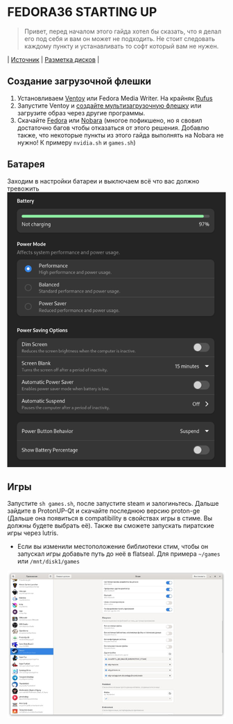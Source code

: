 # FEDORA36 STARTING UP

> Привет, перед началом этого гайда хотел бы сказать, что я делал его под себя и вам он может не подходить. Не стоит следовать каждому пункту и устанавливать то софт который вам не нужен.

| [Источник](https://vk.com/@plafonvk-fedorazero) | [Разметка дисков](https://vk.com/video-211011902_456239066) |

## Создание загрузочной флешки

1. Установливаем [Ventoy](https://github.com/ventoy/Ventoy/releases) или Fedora Media Writer. На крайняк [Rufus](https://rufus.ie/)
2. Запустите Ventoy и [создайте мультизагрузочную флешку](https://youtu.be/88RS7H0p8kQ) или загрузите образ через другие программы.
3. Скачайте [Fedora](https://getfedora.org/ru/workstation/download/) или [Nobara](https://nobaraproject.org/) (многое пофикшено, но я свовил достаточно багов чтобы отказаться от этого решения. Добавлю также, что некоторые пункты из этого гайда выполнять на Nobara не нужно! К примеру `nvidia.sh` и `games.sh`)

## Батарея
Заходим в настройки батареи и выключаем всё что вас должно тревожить
<img src="sources/battery-settings.png" />

## Игры
Запустите `sh games.sh`, после запустите steam и залогиньтесь. Дальше зайдите в ProtonUP-Qt и скачайте последнюю версию proton-ge (Дальше она появиться в compatibility в свойствах игры в стиме. Вы должны будете выбрать её). Также вы сможете запускать пиратские игры через lutris.

- Если вы изменили местоположение библиотеки стим, чтобы он запускал игры добавьте путь до неё в flatseal. Для примера `~/games` или `/mnt/disk1/games` 
<img src="sources/flatseal-steamfix.jpg" />
